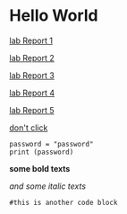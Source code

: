 # Hello World

[lab Report 1](https://alanthisis.github.io/cse15l-lab-reports/lab-report-1-week-2.html)

[lab Report 2](https://alanthisis.github.io/cse15l-lab-reports/lab-report-2-week-3.html)

[lab Report 3](https://alanthisis.github.io/cse15l-lab-reports/lab-report-3-week-6.html)

[lab Report 4](https://alanthisis.github.io/cse15l-lab-reports/lab-report-4-week-8.html)

[lab Report 5](https://alanthisis.github.io/cse15l-lab-reports/lab-report-5-week-10.html)


[don't click](https://www.youtube.com/watch?v=dQw4w9WgXcQ)

```
password = "password"
print (password)
```

**some bold texts**

*and some italic texts*

```
#this is another code block


```
